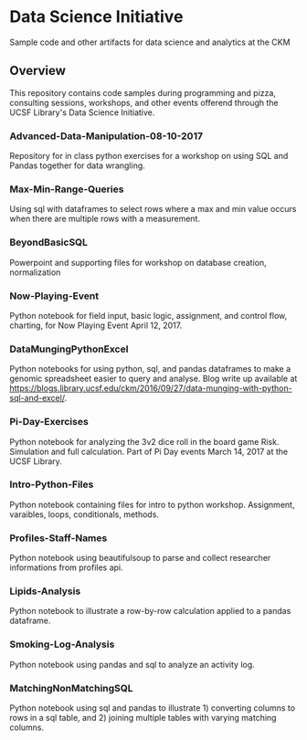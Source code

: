 # Data Science Initiative
Sample code and other artifacts for data science and analytics at the CKM

## Overview
This repository contains code samples during programming and pizza, consulting sessions, workshops, and other events offerend through the UCSF Library's Data Science Initiative.  

### Advanced-Data-Manipulation-08-10-2017	
Repository for in class python exercises for a workshop on using SQL and Pandas together for data wrangling. 

### Max-Min-Range-Queries
Using sql with dataframes to select rows where a max and min value occurs when there are multiple rows with a measurement.

### BeyondBasicSQL
Powerpoint and supporting files for workshop on database creation, normalization

### Now-Playing-Event
Python notebook for field input, basic logic, assignment, and control flow, charting, for Now Playing Event April 12, 2017.

### DataMungingPythonExcel			
Python notebooks for using python, sql, and pandas dataframes to make a genomic spreadsheet easier to query and analyse.  Blog write up available at https://blogs.library.ucsf.edu/ckm/2016/09/27/data-munging-with-python-sql-and-excel/.

### Pi-Day-Exercises
Python notebook for analyzing the 3v2 dice roll in the board game Risk.  Simulation and full calculation.  Part of Pi Day events March 14, 2017 at the UCSF Library.

### Intro-Python-Files			
Python notebook containing files for intro to python workshop.  Assignment, varaibles, loops, conditionals, methods.

### Profiles-Staff-Names
Python notebook using beautifulsoup to parse and collect researcher informations from profiles api.  

### Lipids-Analysis
Python notebook to illustrate a row-by-row calculation applied to a pandas dataframe.  

### Smoking-Log-Analysis
Python notebook using pandas and sql to analyze an activity log.  

### MatchingNonMatchingSQL
Python notebook using sql and pandas to illustrate 1) converting columns to rows in a sql table, and 2) joining multiple tables with varying matching columns.  
